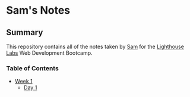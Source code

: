 # Sam's Notes

## Summary

This repository contains all of the notes taken by [Sam](https://github.com/brackish888) for the [Lighthouse Labs](https://www.lighthouselabs.ca/) Web Development Bootcamp.

### Table of Contents
* [Week 1](/Week_1)
  * [Day 1](/Week_1/Day_1)